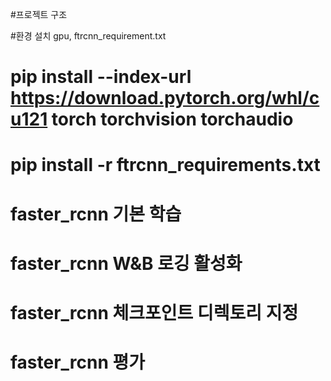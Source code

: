 #프로젝트 구조
<!-- 
Project/
└── faster_rcnn/
    ├── train.py
    ├── evaluate.py
    ├── config.yaml
    ├── ftrcnn_requirements.txt
    │
    ├── dataset/
    │   ├── __init__.py
    │   ├── faster_rcnn_dataset.py
    │   └── transforms.py
    │
    ├── engine/
    │   ├── trainer.py
    │   └── evaluator.py
    │
    ├── checkpoints_3/
 -->

#환경 설치 gpu, ftrcnn_requirement.txt
# pip install --index-url https://download.pytorch.org/whl/cu121 torch torchvision torchaudio
# pip install -r ftrcnn_requirements.txt


# faster_rcnn 기본 학습
<!-- python faster_rcnn/train.py -->

# faster_rcnn W&B 로깅 활성화
<!-- python faster_rcnn/train.py --use_wandb -->

# faster_rcnn 체크포인트 디렉토리 지정
<!-- python faster_rcnn/train.py --use_wandb --ckpt_dir=checkpoints_final -->

# faster_rcnn 평가
<!-- python faster_rcnn/evaluate.py --ckpt_path checkpoints_3/epoch_50.pth -->